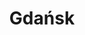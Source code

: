 ---
title: Gdańsk
address:
  line1: ul. Grunwaldzka 409
  line2: Alchemia Ferrum 6th floor
postcode: 80-309 Gdańsk
country: Poland
img: 
  url: https://maps.googleapis.com/maps/api/staticmap?format=jpg&key=AIzaSyAa-P3u_B9zTs_DJ_dXRK5og7r3_n7vlT0&maptype=roadmap&scale=2&size=425x300&markers=54.3986681%2C18.5766752&zoom=15
  alt: Gdańsk static map
map: https://www.google.com/maps/place/Alchemia+Ferrum+Tower/@54.3985837,18.5747376,17z/data=!3m1!4b1!4m5!3m4!1s0x46fd752864e2eab3:0x80d3c9302c7fad51!8m2!3d54.3985837!4d18.5769263
draft: true
---